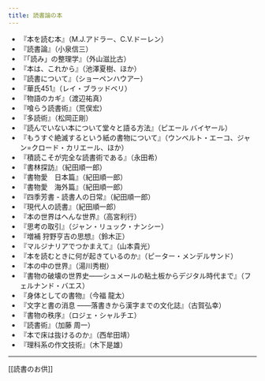```yaml
---
title: 読書論の本
---
```

- 『本を読む本』（M.J.アドラー、C.V.ドーレン）
- 『読書論』（小泉信三）
- 『「読み」の整理学』（外山滋比古）
- 『本は、これから』（池澤夏樹、ほか）
- 『読書について』（ショーペンハウアー）
- 『華氏451』（レイ・ブラッドベリ）
- 『物語のカギ』（渡辺祐真）
- 『喰らう読書術』（荒俣宏）
- 『多読術』（松岡正剛）
- 『読んでいない本について堂々と語る方法』（ピエール バイヤール）
- 『もうすぐ絶滅するという紙の書物について』（ウンベルト・エーコ、ジャン=クロード・カリエール、ほか）
- 『積読こそが完全な読書術である』（永田希）
- 『書林探訪』（紀田順一郎）
- 『書物愛　日本篇』（紀田順一郎）
- 『書物愛　海外篇』（紀田順一郎）
- 『四季芳書 - 読書人の日常』（紀田順一郎）
- 『現代人の読書』（紀田順一郎）
- 『本の世界はへんな世界』（高宮利行）
- 『思考の取引』（ジャン・リュック・ナンシー）
- 『増補 狩野亨吉の思想』（鈴木正）
- 『マルジナリアでつかまえて』（山本貴光）
- 『本を読むときに何が起きているのか』（ピーター・メンデルサンド）
- 『本の中の世界』（湯川秀樹）
- 『書物の破壊の世界史――シュメールの粘土板からデジタル時代まで』（フェルナンド・バエス）
- 『身体としての書物』（今福 龍太）
- 『文字と書の消息 ――落書きから漢字までの文化誌』（古賀弘幸）
- 『書物の秩序』（ロジェ・シャルチエ）
- 『読書術』（加藤 周一）
- 『本で床は抜けるのか』（西牟田靖）
- 『理科系の作文技術』（木下是雄）


-----
[[読書のお供]]